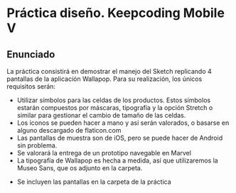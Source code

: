 # Práctica diseño. Keepcoding Mobile V

## Enunciado

La práctica consistirá en demostrar el manejo del Sketch replicando 4 pantallas de la aplicación Wallapop. 
Para su realización, los únicos requisitos serán:

- Utilizar símbolos para las celdas de los productos. Estos símbolos estarán
compuestos por máscaras, tipografía y la opción Stretch o similar para gestionar el
cambio de tamaño de las celdas.
- Los iconos se pueden hacer a mano y así serán valorados, o basarse en alguno
descargado de flaticon.com
- Las pantallas de muestra son de iOS, pero se puede hacer de Android sin
problema.
- Se valorará la entrega de un prototipo navegable en Marvel
- La tipografía de Wallapop es hecha a medida, así que utilizaremos la Museo Sans,
que os adjunto en la carpeta.

* Se incluyen las pantallas en la carpeta de la práctica
